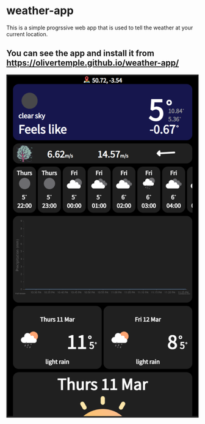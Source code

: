 # weather-app
This is a simple progrssive web app that is used to tell the weather at your current location.

You can see the app and install it from https://olivertemple.github.io/weather-app/
---
<img src="./resources/example1.png">

